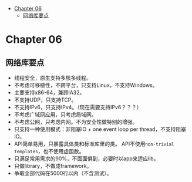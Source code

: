 - [Chapter 06](#chapter-06)
  - [网络库要点](#网络库要点)

# Chapter 06

## 网络库要点

- 线程安全，原生支持多核多线程。
- 不考虑可移植性，不跨平台，只支持Linux，不支持Windows。
- 主要支持x86-64，兼顾IA32。
- 不支持UDP，只支持TCP。
- 不支持IPv6，只支持IPv4。（现在需要支持IPv6？？？）
- 不考虑广域网应用，只考虑局域网。
- 不考虑公网，只考虑内网。不为安全性做特别的增强。
- 只支持一种使用模式：非阻塞IO + one event loop per thread，不支持阻塞IO。
- API简单易用，只暴露具体类和标准库里的类。 API不使用`non-trivial templates`，也不使用虚函数。
- 只满足常用需求的90%，不面面俱到，必要时以app来适应lib。
- 只做library，不做成framework。
- 争取全部代码在5000行以内（不含测试）。
  
